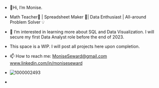 - 👋Hi, I’m Monise.
- Math Teacher:abacus: | Spreadsheet Maker :ledger:| Data Enthusiast | All-around Problem Solver :bulb:
- 👀 I’m interested in learning more about SQL and Data Visualization. I will secure my first Data Analyst role before the end of 2023.

- This space is a WIP. I will post all projects here upon completion. 
- 📫 How to reach me: MoniseSeward@gmail.com
www.linkedin.com/in/moniseseward
- ![1000002493](https://github.com/MLSeward/MLSeward/assets/13891020/5b640565-447c-4210-9344-831f374c9eed)
- 

<!---
MLSeward/MLSeward is a ✨ special ✨ repository because its `README.md` (this file) appears on your GitHub profile.
You can click the Preview link to take a look at your changes.
--->
